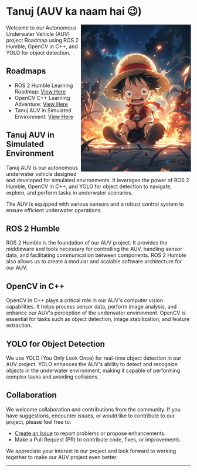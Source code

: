 # Tanuj (AUV ka naam hai 😉)
<img align='right' src="https://github.com/anupammaurya6767/AUV_ROADMAP/blob/main/assets/tan1.jpg" alt="Tanjiro-sama" width="300" height="400">
Welcome to our Autonomous Underwater Vehicle (AUV) project Roadmap using ROS 2 Humble, OpenCV in C++, and YOLO for object detection.

## Roadmaps

- ROS 2 Humble Learning Roadmap: [View Here](https://whimsical.com/ros-2-humble-learning-roadmap-DyTeAPpSWr4YA1uuLuyQkL)
- OpenCV C++ Learning Adventure: [View Here](https://whimsical.com/opencv-c-learning-adventure-DyGNE6dp4cJow4s5edaXZ5)
- Tanuj AUV in Simulated Environment: [View Here](https://whimsical.com/tanuj-BtjmKy9rz71nrEKZY9z4tX)

## Tanuj AUV in Simulated Environment

Tanuj AUV is our autonomous underwater vehicle designed and developed for simulated environments. It leverages the power of ROS 2 Humble, OpenCV in C++, and YOLO for object detection to navigate, explore, and perform tasks in underwater scenarios.

The AUV is equipped with various sensors and a robust control system to ensure efficient underwater operations.

## ROS 2 Humble

ROS 2 Humble is the foundation of our AUV project. It provides the middleware and tools necessary for controlling the AUV, handling sensor data, and facilitating communication between components. ROS 2 Humble also allows us to create a modular and scalable software architecture for our AUV.

## OpenCV in C++

OpenCV in C++ plays a critical role in our AUV's computer vision capabilities. It helps process sensor data, perform image analysis, and enhance our AUV's perception of the underwater environment. OpenCV is essential for tasks such as object detection, image stabilization, and feature extraction.

## YOLO for Object Detection

We use YOLO (You Only Look Once) for real-time object detection in our AUV project. YOLO enhances the AUV's ability to detect and recognize objects in the underwater environment, making it capable of performing complex tasks and avoiding collisions.

## Collaboration

We welcome collaboration and contributions from the community. If you have suggestions, encounter issues, or would like to contribute to our project, please feel free to:

- [Create an Issue](link-to-issues) to report problems or propose enhancements.
- Make a Pull Request (PR) to contribute code, fixes, or improvements.

We appreciate your interest in our project and look forward to working together to make our AUV project even better.

---
